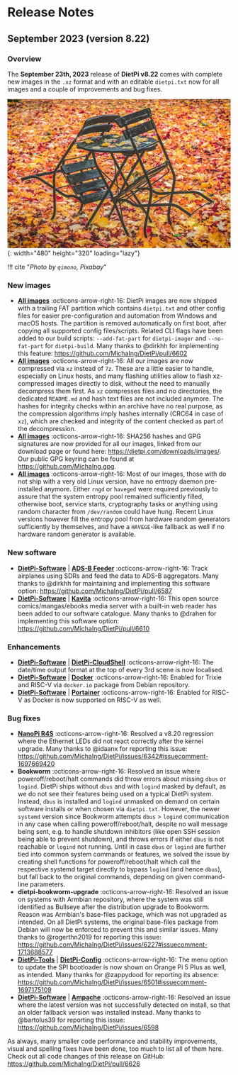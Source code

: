 # Release Notes

## September 2023 (version 8.22)

### Overview

The **September 23th, 2023** release of **DietPi v8.22** comes with complete new images in the `.xz` format and with an editable `dietpi.txt` now for all images and a couple of improvements and bug fixes.

![Chair and leaves](../assets/images/dietpi-release-v8_22.jpg){: width="480" height="320" loading="lazy"}

!!! cite "*Photo by `qimono`, Pixabay*"

### New images

- [**All images**](../../hardware/) :octicons-arrow-right-16: DietPi images are now shipped with a trailing FAT partition which contains `dietpi.txt` and other config files for easier pre-configuration and automation from Windows and macOS hosts. The partition is removed automatically on first boot, after copying all supported config files/scripts. Related CLI flags have been added to our build scripts: `--add-fat-part` for `dietpi-imager` and `--no-fat-part` for `dietpi-build`. Many thanks to @dirkhh for implementing this feature: <https://github.com/MichaIng/DietPi/pull/6602>
- [**All images**](../../hardware/) :octicons-arrow-right-16: All our images are now compressed via `xz` instead of `7z`. These are a little easier to handle, especially on Linux hosts, and many flashing utilities allow to flash xz-compressed images directly to disk, without the need to manually decompress them first. As `xz` compresses files and no directories, the dedicated `README.md` and hash text files are not included anymore. The hashes for integrity checks within an archive have no real purpose, as the compression algorithms imply hashes internally (CRC64 in case of `xz`), which are checked and integrity of the content checked as part of the decompression.
- [**All images**](../../hardware/) :octicons-arrow-right-16: SHA256 hashes and GPG signatures are now provided for all our images, linked from our download page or found here: <https://dietpi.com/downloads/images/>. Our public GPG keyring can be found at <https://github.com/MichaIng.gpg>.
- [**All images**](../../hardware/) :octicons-arrow-right-16: Most of our images, those with do not ship with a very old Linux version, have no entropy daemon pre-installed anymore. Either `rngd` or `haveged` were required previously to assure that the system entropy pool remained sufficiently filled, otherwise boot, service starts, cryptography tasks or anything using random character from `/dev/random` could have hung. Recent Linux versions however fill the entropy pool from hardware random generators sufficiently by themselves, and have a `HAVEGE`-like fallback as well if no hardware random generator is available.

### New software

- [**DietPi-Software**](../../dietpi_tools/software_installation/#dietpi-software) | [**ADS-B Feeder**](../../software/distributed_projects/#ads-b-feeder) :octicons-arrow-right-16: Track airplanes using SDRs and feed the data to ADS-B aggregators. Many thanks to @dirkhh for maintaining and implementing this software option: <https://github.com/MichaIng/DietPi/pull/6587>
- [**DietPi-Software**](../../dietpi_tools/software_installation/#dietpi-software) | [**Kavita**](../../software/media/#kavita) :octicons-arrow-right-16: This open source comics/mangas/ebooks media server with a built-in web reader has been added to our software catalogue. Many thanks to @drahen for implementing this software option: <https://github.com/MichaIng/DietPi/pull/6610>

### Enhancements

- [**DietPi-Software**](../../dietpi_tools/software_installation/#dietpi-software) | [**DietPi-CloudShell**](../../software/system_stats/#dietpi-cloudshell) :octicons-arrow-right-16: The date/time output format at the top of every 3rd scene is now localised.
- [**DietPi-Software**](../../dietpi_tools/software_installation/#dietpi-software) | [**Docker**](../../software/programming/#docker) :octicons-arrow-right-16: Enabled for Trixie and RISC-V via `docker.io` package from Debian repository.
- [**DietPi-Software**](../../dietpi_tools/software_installation/#dietpi-software) | [**Portainer**](../../software/programming/#portainer) :octicons-arrow-right-16: Enabled for RISC-V as Docker is now supported on RISC-V as well.

### Bug fixes

- [**NanoPi R4S**](../../hardware/#nanopi-series-friendlyelec) :octicons-arrow-right-16: Resolved a v8.20 regression where the Ethernet LEDs did not react correctly after the kernel upgrade. Many thanks to @idaanx for reporting this issue: <https://github.com/MichaIng/DietPi/issues/6342#issuecomment-1697669420>
- **Bookworm** :octicons-arrow-right-16: Resolved an issue where poweroff/reboot/halt commands did throw errors about missing `dbus` or `logind`. DietPi ships without `dbus` and with `logind` masked by default, as we do not see their features being used on a typical DietPi system. Instead, `dbus` is installed and `logind` unmasked on demand on certain software installs or when chosen via `dietpi.txt`. However, the newer `systemd` version since Bookworm attempts `dbus` > `logind` communication in any case when calling poweroff/reboot/halt, despite no wall message being sent, e.g. to handle shutdown inhibitors (like open SSH session being able to prevent shutdown), and throws errors if either `dbus` is not reachable or `logind` not running. Until in case `dbus` or `logind` are further tied into common system commands or features, we solved the issue by creating shell functions for poweroff/reboot/halt which call the respective systemd target directly to bypass `logind` (and hence `dbus`), but fall back to the original commands, depending on given command-line parameters.
- **dietpi-bookworm-upgrade** :octicons-arrow-right-16: Resolved an issue on systems with Armbian repository, where the system was still identified as Bullseye after the distribution upgrade to Bookworm. Reason was Armbian's base-files package, which was not upgraded as intended. On all DietPi systems, the original base-files package from Debian will now be enforced to prevent this and similar issues. Many thanks to @rogerthn2019 for reporting this issue: <https://github.com/MichaIng/DietPi/issues/6227#issuecomment-1713688577>
- [**DietPi-Tools**](../../dietpi_tools/) | [**DietPi-Config**](../../dietpi_tools/system_configuration/#dietpi-config) :octicons-arrow-right-16: The menu option to update the SPI bootloader is now shown on Orange Pi 5 Plus as well, as intended. Many thanks for @zappydood for reporting its absence: <https://github.com/MichaIng/DietPi/issues/6501#issuecomment-1697175109>
- [**DietPi-Software**](../../dietpi_tools/software_installation/#dietpi-software) | [**Ampache**](../../software/media/#ampache) :octicons-arrow-right-16: Resolved an issue where the latest version was not successfully detected on install, so that an older fallback version was installed instead. Many thanks to @bartolus39 for reporting this issue: <https://github.com/MichaIng/DietPi/issues/6598>

As always, many smaller code performance and stability improvements, visual and spelling fixes have been done, too much to list all of them here. Check out all code changes of this release on GitHub: <https://github.com/MichaIng/DietPi/pull/6626>
